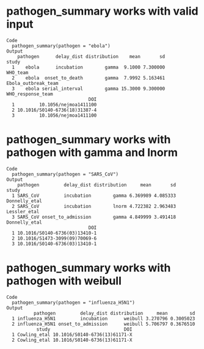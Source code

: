 # pathogen_summary works with valid input

    Code
      pathogen_summary(pathogen = "ebola")
    Output
        pathogen      delay_dist distribution    mean       sd               study
      1    ebola      incubation        gamma  9.1000 7.300000            WHO_team
      2    ebola  onset_to_death        gamma  7.9992 5.163461 Ebola_outbreak_team
      3    ebola serial_interval        gamma 15.3000 9.300000   WHO_response_team
                                  DOI
      1         10.1056/nejmoa1411100
      2 10.1016/S0140-6736(18)31387-4
      3         10.1056/nejmoa1411100

# pathogen_summary works with pathogen with gamma and lnorm

    Code
      pathogen_summary(pathogen = "SARS_CoV")
    Output
        pathogen         delay_dist distribution     mean       sd         study
      1 SARS_CoV         incubation        gamma 6.369989 4.085333 Donnelly_etal
      2 SARS_CoV         incubation        lnorm 4.722382 2.963483  Lessler_etal
      3 SARS_CoV onset_to_admission        gamma 4.849999 3.491418 Donnelly_etal
                                  DOI
      1 10.1016/S0140-6736(03)13410-1
      2 10.1016/S1473-3099(09)70069-6
      3 10.1016/S0140-6736(03)13410-1

# pathogen_summary works with pathogen with weibull

    Code
      pathogen_summary(pathogen = "influenza_H5N1")
    Output
              pathogen         delay_dist distribution     mean        sd
      1 influenza_H5N1         incubation      weibull 3.270796 0.3005023
      2 influenza_H5N1 onset_to_admission      weibull 5.706797 0.3676510
               study                           DOI
      1 Cowling_etal 10.1016/S0140-6736(13)61171-X
      2 Cowling_etal 10.1016/S0140-6736(13)61171-X

